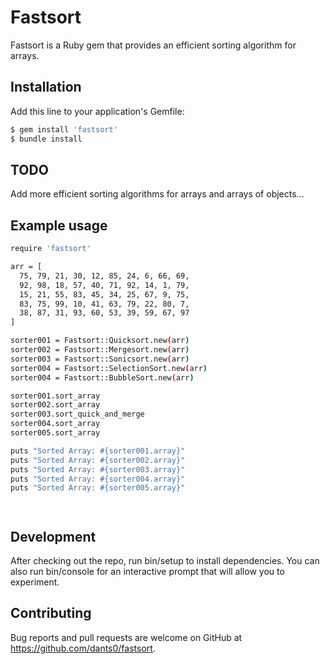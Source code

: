 # Fastsort

Fastsort is a Ruby gem that provides an efficient sorting algorithm for arrays.

## Installation

Add this line to your application's Gemfile:

```ruby
$ gem install 'fastsort'
$ bundle install
```

## TODO
Add more efficient sorting algorithms for arrays and arrays of objects...


## Example usage

```bash
require 'fastsort'

arr = [
  75, 79, 21, 30, 12, 85, 24, 6, 66, 69,
  92, 98, 18, 57, 40, 71, 92, 14, 1, 79,
  15, 21, 55, 83, 45, 34, 25, 67, 9, 75,
  83, 75, 99, 10, 41, 63, 79, 22, 80, 7,
  38, 87, 31, 93, 60, 53, 39, 59, 67, 97
]

sorter001 = Fastsort::Quicksort.new(arr)
sorter002 = Fastsort::Mergesort.new(arr)
sorter003 = Fastsort::Sonicsort.new(arr)
sorter004 = Fastsort::SelectionSort.new(arr)
sorter004 = Fastsort::BubbleSort.new(arr)

sorter001.sort_array
sorter002.sort_array
sorter003.sort_quick_and_merge
sorter004.sort_array
sorter005.sort_array

puts "Sorted Array: #{sorter001.array}"
puts "Sorted Array: #{sorter002.array}"
puts "Sorted Array: #{sorter003.array}"
puts "Sorted Array: #{sorter004.array}"
puts "Sorted Array: #{sorter005.array}"




```

## Development
After checking out the repo, run bin/setup to install dependencies. You can also run bin/console for an interactive prompt that will allow you to experiment.

## Contributing
Bug reports and pull requests are welcome on GitHub at https://github.com/dants0/fastsort.